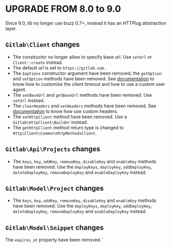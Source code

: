 # UPGRADE FROM 8.0 to 9.0

Since 9.0, lib no longer use buzz 0.7+, instead it has an HTTPlug abstraction layer.

## `Gitlab\Client` changes

* The constructor no longer allow to specify base url. Use `setUrl` or `Client::create` instead.
* The default url is set to `https://gitlab.com`.
* The `$options` constructor argument have been removed, the `getOption` and `setOption` methods have been removed.
See [documentation](doc/customize.md) to know how to customize the client timeout and how to use a custom user agent.
* The `setBaseUrl` and `getBaseUrl` methods have been removed. Use `setUrl` instead.
* The `clearHeaders` and `setHeaders` methods have been removed. See [documentation](doc/customize.md) to know how use custom headers.
* The `setHttpClient` method have been removed. Use a `Gitlab\HttpClient\Builder` instead. 
* The `getHttpClient` method return type is changed to `Http\Client\Common\HttpMethodsClient`.

## `Gitlab\Api\Projects` changes

* The `keys`, `key`, `addKey`, `removeKey`, `disableKey` and `enableKey` methods have been removed.
Use the `deployKeys`, `deployKey`, `addDeployKey`, `deleteDeployKey`, `removeDeployKey` and `enableDeployKey` instead.

## `Gitlab\Model\Project` changes

* The `keys`, `key`, `addKey`, `removeKey`, `disableKey` and `enableKey` methods have been removed.
Use the `deployKeys`, `deployKey`, `addDeployKey`, `deleteDeployKey`, `removeDeployKey` and `enableDeployKey` instead.

## `Gitlab\Model\Snippet` changes

The `expires_at` property have been removed.`
